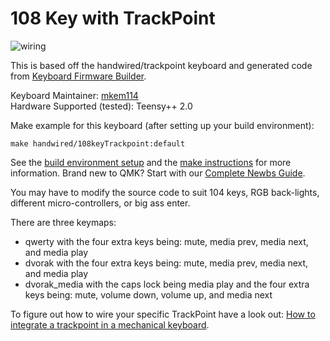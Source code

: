 # 108 Key with TrackPoint

![wiring](https://raw.githubusercontent.com/qmk/qmk.fm/gh-pages/keyboards/handwired/108key_trackpoint/wiring.JPG)

This is based off the handwired/trackpoint keyboard and generated code from [Keyboard Firmware Builder](https://kbfirmware.com/).

Keyboard Maintainer: [mkem114](https://github.com/mkem114)  
Hardware Supported (tested): Teensy++ 2.0

Make example for this keyboard (after setting up your build environment):

    make handwired/108keyTrackpoint:default

See the [build environment setup](https://docs.qmk.fm/#/getting_started_build_tools) and the [make instructions](https://docs.qmk.fm/#/getting_started_make_guide) for more information. Brand new to QMK? Start with our [Complete Newbs Guide](https://docs.qmk.fm/#/newbs).

You may have to modify the source code to suit 104 keys, RGB back-lights, different micro-controllers, or big ass enter.

There are three keymaps:
* qwerty with the four extra keys being: mute, media prev, media next, and media play
* dvorak with the four extra keys being: mute, media prev, media next, and media play
* dvorak_media with the caps lock being media play and the four extra keys being: mute, volume down, volume up, and media next

To figure out how to wire your specific TrackPoint have a look out: [How to integrate a trackpoint in a mechanical keyboard](https://github.com/alonswartz/trackpoint).
